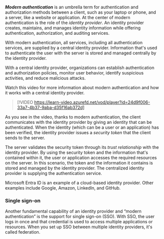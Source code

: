 
***Modern authentication*** is an umbrella term for authentication and authorization methods between a client, such as your laptop or phone, and a server, like a website or application. At the center of modern authentication is the role of the *identity provider*. An identity provider creates, maintains, and manages identity information while offering authentication, authorization, and auditing services.

With modern authentication, all services, including all authentication services, are supplied by a central identity provider. Information that's used to authenticate the user with the server is stored and managed centrally by the identity provider.

With a central identity provider, organizations can establish authentication and authorization policies, monitor user behavior, identify suspicious activities, and reduce malicious attacks.  

Watch this video for more information about modern authentication and how it works with a central identity provider.

> [!VIDEO https://learn-video.azurefd.net/vod/player?id=24d9f006-33a7-4b37-9aba-d35f16ab372d]

As you see in the video, thanks to modern authentication, the client communicates with the identity provider by giving an identity that can be authenticated. When the identity (which can be a user or an application)  has been verified, the identity provider issues a *security token* that the client sends to the server.

The server validates the security token through its *trust relationship* with the identity provider. By using the security token and the information that's contained within it, the user or application accesses the required resources on the server. In this scenario, the token and the information it contains is stored and managed by the identity provider. The centralized identity provider is supplying the authentication service.

Microsoft Entra ID is an example of a cloud-based identity provider.  Other examples include Google, Amazon, LinkedIn, and GitHub.

### Single sign-on

Another fundamental capability of an identity provider and “modern authentication” is the support for single sign-on (SSO). With SSO, the user logs in once and that credential is used to access multiple applications or resources.
When you set up SSO between multiple identity providers, it's called federation.
